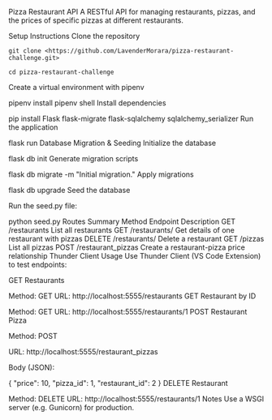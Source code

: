 Pizza Restaurant API
A RESTful API for managing restaurants, pizzas, and the prices of specific pizzas at different restaurants.

Setup Instructions
Clone the repository
````
git clone <https://github.com/LavenderMorara/pizza-restaurant-challenge.git>

cd pizza-restaurant-challenge
````
Create a virtual environment with pipenv

pipenv install
pipenv shell
Install dependencies

pip install Flask flask-migrate flask-sqlalchemy sqlalchemy_serializer
Run the application

flask run
Database Migration & Seeding
Initialize the database

flask db init
Generate migration scripts

flask db migrate -m "Initial migration."
Apply migrations

flask db upgrade
Seed the database

Run the seed.py file:

python seed.py
Routes Summary
Method	Endpoint	Description
GET	/restaurants	List all restaurants
GET	/restaurants/<id>	Get details of one restaurant with pizzas
DELETE	/restaurants/<id>	Delete a restaurant
GET	/pizzas	List all pizzas
POST	/restaurant_pizzas	Create a restaurant-pizza price relationship
Thunder Client Usage
Use Thunder Client (VS Code Extension) to test endpoints:

GET Restaurants

Method: GET
URL: http://localhost:5555/restaurants
GET Restaurant by ID

Method: GET
URL: http://localhost:5555/restaurants/1
POST Restaurant Pizza

Method: POST

URL: http://localhost:5555/restaurant_pizzas

Body (JSON):

{
  "price": 10,
  "pizza_id": 1,
  "restaurant_id": 2
}
DELETE Restaurant

Method: DELETE
URL: http://localhost:5555/restaurants/1
Notes
Use a WSGI server (e.g. Gunicorn) for production.
